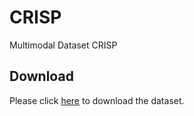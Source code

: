 # CRISP
Multimodal Dataset  CRISP

## Download

Please click [here](https://drive.google.com/file/d/1Ufo7hi4rqwaCNiYs-nNyBy5dnHdvv2gS/view?usp=sharing) to download the dataset.
